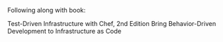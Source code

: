 Following along with book:

Test-Driven Infrastructure with Chef, 2nd Edition
Bring Behavior-Driven Development to Infrastructure as Code